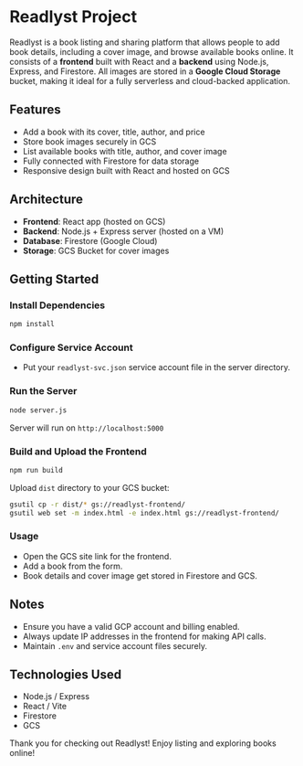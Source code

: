 # Readlyst Project

Readlyst is a book listing and sharing platform that allows people to add book details, including a cover image, and browse available books online. It consists of a **frontend** built with React and a **backend** using Node.js, Express, and Firestore. All images are stored in a **Google Cloud Storage** bucket, making it ideal for a fully serverless and cloud-backed application.

## Features

*  Add a book with its cover, title, author, and price
*  Store book images securely in GCS
*  List available books with title, author, and cover image
*  Fully connected with Firestore for data storage
*  Responsive design built with React and hosted on GCS

## Architecture

* **Frontend**: React app (hosted on GCS)
* **Backend**: Node.js + Express server (hosted on a VM)
* **Database**: Firestore (Google Cloud)
* **Storage**: GCS Bucket for cover images

## Getting Started

### Install Dependencies

```bash
npm install
```

### Configure Service Account

* Put your `readlyst-svc.json` service account file in the server directory.

### Run the Server

```bash
node server.js
```

Server will run on `http://localhost:5000`

### Build and Upload the Frontend

```bash
npm run build
```

Upload `dist` directory to your GCS bucket:

```bash
gsutil cp -r dist/* gs://readlyst-frontend/
gsutil web set -m index.html -e index.html gs://readlyst-frontend/
```

### Usage

* Open the GCS site link for the frontend.
* Add a book from the form.
* Book details and cover image get stored in Firestore and GCS.

## Notes

* Ensure you have a valid GCP account and billing enabled.
* Always update IP addresses in the frontend for making API calls.
* Maintain `.env` and service account files securely.

## Technologies Used

* Node.js / Express
* React / Vite
* Firestore
* GCS

Thank you for checking out Readlyst! Enjoy listing and exploring books online!
